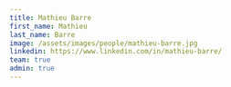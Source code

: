 ```yaml
---
title: Mathieu Barre
first_name: Mathieu
last_name: Barre
image: /assets/images/people/mathieu-barre.jpg
linkedin: https://www.linkedin.com/in/mathieu-barre/
team: true
admin: true
---
```

